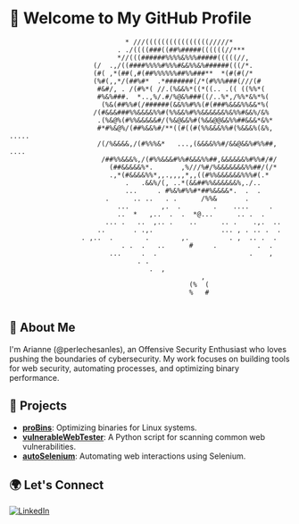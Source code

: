 
# 👋 Welcome to My GitHub Profile

```
                             * ///((((((((((((((((/////*                        
                           . ./((((###((##%#####((((((//***                     
                           *//(((######%%%%&%%%#####(((((//,                    
                     (/  .,/((####%%%%#%%%#&&%%&%######(((/*.                   
                     (#( ,*(##(,#(##%%%%%%##%%###**  *(#(#(/*                   
                     (%#(,,*/(##%#*  .*#######(/*(#%%%###(///(#                 
                      #&#/, . /(#%*( //.(%&&%*((*((.. .(( ((%%*(                
                      #%&%###.  *..,%/.#/%@&%###((/..%*,/%%*&%*%(               
                       (%&(##%%#(/######(&&%%#%%(#(###%&&&%%&&*%(               
                     /(#&&&###%%&&&&%%#(%%&&%#%%&&&&&&%&%%#&&%/&%               
                      .(%&@%(#%%&&&&&#/(%&@&&%#(%&&@@&&%%##&&&*&%*              
                      #*#%&@%/(##%&&%#/**((#((#(%%&&&%%#(%&&&%(&%,       .....  
                      /(/%&&&&,/(#%%%&*   ...,(&&&&%%#/&&@&&%#%%##,    ....     
                       /##%%&&&%,/(#%%&&&#%%#&&&%%##,&&&&&&%#%%#/#/             
                         (##&&&&&%*.       ,%///%#/%&&&&&&&%%##/(/*             
                         .,*(#&&&&%%*,,.,,,,*,,((#%%&&&&&&%%%#(.*               
                             .   .&&%/(, ..*(&&##%%&&&&&&%,./..                 
                             ...     . #%&%#%%#*##%&&&&*.  .  .                 
                        .      .. ..   . .      /%%&       .                    
                           ...        ,.  .        .    ....     .              
                           ..  *   ,..  .  .  *@...      .. .  .                
                        ... .   ..  ,.. .    ..      .. .    .,.  ..            
                      ..       . .,.                 ... , . .. .  .            
                  . ,..  .        .        ,.          . ,  .. .  .             
                            . .  .   ..      #     .          .  .              
                         ...     .  .                       .    ,              
                                . .                                             
                                   .  ,                                         
                                                ,                               
                                             (%  (                              
                                             %   #                              
                                                                                
 ```

## 🚀 About Me

I'm Arianne (@perlechesanles), an Offensive Security Enthusiast who loves pushing the boundaries of cybersecurity. My work focuses on building tools for web security, automating processes, and optimizing binary performance.

## 🔧 Projects

- **[proBins](https://github.com/perlechesanles/proBins)**: Optimizing binaries for Linux systems.
- **[vulnerableWebTester](https://github.com/perlechesanles/vulnerableWebTester)**: A Python script for scanning common web vulnerabilities.
- **[autoSelenium](https://github.com/perlechesanles/autoSelenium)**: Automating web interactions using Selenium.

## 🌍 Let's Connect

[![LinkedIn]([https://img.shields.io/badge/LinkedIn-0077B5?style=for-the-badge&logo=linkedin&logoColor=white)](https://www.linkedin.com/in/perlechesanles-offsec/](https://www.linkedin.com/in/perlechesanles/))
